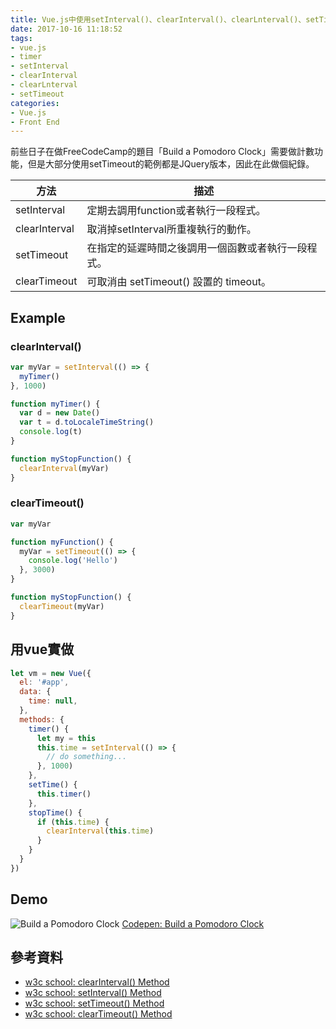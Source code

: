 ```yaml
---
title: Vue.js中使用setInterval()、clearInterval()、clearLnterval()、setTimeout()
date: 2017-10-16 11:18:52
tags: 
- vue.js
- timer
- setInterval
- clearInterval
- clearLnterval
- setTimeout
categories:
- Vue.js
- Front End
---
```

前些日子在做FreeCodeCamp的題目「Build a Pomodoro Clock」需要做計數功能，但是大部分使用setTimeout的範例都是JQuery版本，因此在此做個紀錄。

| 方法 | 描述 |
| -------- | -------- |
| setInterval | 定期去調用function或者執行一段程式。 |
| clearInterval | 取消掉setInterval所重複執行的動作。 |
| setTimeout | 在指定的延遲時間之後調用一個函數或者執行一段程式。 |
| clearTimeout | 可取消由 setTimeout() 設置的 timeout。 |

## Example
### clearInterval()
```js
var myVar = setInterval(() => {
  myTimer()
}, 1000)

function myTimer() {
  var d = new Date()
  var t = d.toLocaleTimeString()
  console.log(t)
}

function myStopFunction() {
  clearInterval(myVar)
}
```

### clearTimeout()
```js
var myVar

function myFunction() {
  myVar = setTimeout(() => {
    console.log('Hello')
  }, 3000)
}

function myStopFunction() {
  clearTimeout(myVar)
}
```

## 用vue實做
```js
let vm = new Vue({
  el: '#app',
  data: {
    time: null,
  },
  methods: {
    timer() {
      let my = this
      this.time = setInterval(() => {
        // do something...
      }, 1000)
    },
    setTime() {
      this.timer()
    },
    stopTime() {
      if (this.time) {
        clearInterval(this.time)
      }
    }
  }
})
```

## Demo
![Build a Pomodoro Clock](https://imgur.com/y7Xyuuo.png)
[Codepen: Build a Pomodoro Clock](https://codepen.io/jd615645/full/VMNzaM/)

## 參考資料
* [w3c school: clearInterval() Method](https://www.w3schools.com/jsref/met_win_clearinterval.asp)
* [w3c school: setInterval() Method](https://www.w3schools.com/jsref/met_win_setinterval.asp)
* [w3c school: setTimeout() Method](https://www.w3schools.com/jsref/met_win_settimeout.asp)
* [w3c school: clearTimeout() Method](https://www.w3schools.com/jsref/met_win_cleartimeout.asp)